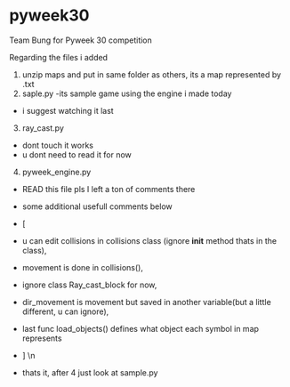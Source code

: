 # pyweek30
Team Bung for Pyweek 30 competition





Regarding the files i added
1. unzip maps and put in same folder as others, its a map represented by .txt
2. saple.py 
-its sample game using the engine i made today 
- i suggest watching it last
3. ray_cast.py
- dont touch it works
- u dont need to read it for now
4. pyweek_engine.py
- READ this file pls I left a ton of comments there
- some additional usefull comments below
- [
- u can edit collisions in collisions class (ignore __init__ method thats in the class),
- movement is done in collisions(),
- ignore class Ray_cast_block for now,
- dir_movement is movement but saved in another variable(but a little different, u can ignore),
- last func load_objects() defines what object each symbol in map represents
- ]
\n

- thats it, after 4 just look at sample.py

